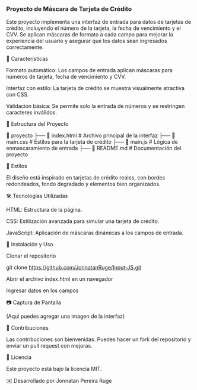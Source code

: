 ### Proyecto de Máscara de Tarjeta de Crédito

Este proyecto implementa una interfaz de entrada para datos de tarjetas de crédito, incluyendo el número de la tarjeta, la fecha de vencimiento y el CVV. Se aplican máscaras de formato a cada campo para mejorar la experiencia del usuario y asegurar que los datos sean ingresados correctamente.

🚀 Características

Formato automático: Los campos de entrada aplican máscaras para números de tarjeta, fecha de vencimiento y CVV.

Interfaz con estilo: La tarjeta de crédito se muestra visualmente atractiva con CSS.

Validación básica: Se permite solo la entrada de números y se restringen caracteres inválidos.

📁 Estructura del Proyecto

📂 proyecto
 ├── 📄 index.html      # Archivo principal de la interfaz
 ├── 📄 main.css        # Estilos para la tarjeta de crédito
 ├── 📄 main.js         # Lógica de enmascaramiento de entrada
 ├── 📄 README.md       # Documentación del proyecto

🎨 Estilos

El diseño está inspirado en tarjetas de crédito reales, con bordes redondeados, fondo degradado y elementos bien organizados.

🛠️ Tecnologías Utilizadas

HTML: Estructura de la página.

CSS: Estilización avanzada para simular una tarjeta de crédito.

JavaScript: Aplicación de máscaras dinámicas a los campos de entrada.

📌 Instalación y Uso

Clonar el repositorio

git clone https://github.com/JonnatanRuge/Input-JS.git

Abrir el archivo index.html en un navegador

Ingresar datos en los campos

📷 Captura de Pantalla

(Aquí puedes agregar una imagen de la interfaz)

🤝 Contribuciones

Las contribuciones son bienvenidas. Puedes hacer un fork del repositorio y enviar un pull request con mejoras.

📄 Licencia

Este proyecto está bajo la licencia MIT.

✉️ Desarrollado por Jonnatan Pereira Ruge

